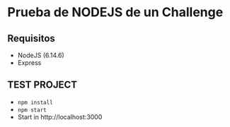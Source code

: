 # Prueba de NODEJS de un Challenge

## Requisitos

- NodeJS (6.14.6)
- Express 

## TEST PROJECT

- `npm install`
- `npm start`
- Start in http://localhost:3000

